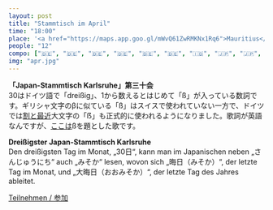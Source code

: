 ```yaml
---
layout: post
title: "Stammtisch im April"
time: "18:00"
place: '<a href="https://maps.app.goo.gl/mWvQ61ZwRMKNx1Rq6">Mauritius</a>'
people: "12"
compo: ["🇩🇪", "🇩🇪", "🇩🇪", "🇩🇪", "🇩🇪", "🇩🇪", "🇮🇩", "🇯🇵", "🇯🇵", "🇯🇵", "🇯🇵", "🏳️‍🌈"]
img: "apr.jpg"
---
```



**「Japan-Stammtisch Karlsruhe」第三十会**  
30はドイツ語で「dreißig」、1から数えるとはじめて「ß」が入っている数詞です。ギリシャ文字のβに似ている「ß」はスイスで使われていない一方で、ドイツでは[割と最近](https://ja.wikipedia.org/wiki/ß#大文字)大文字の「ẞ」も正式的に使われるようになりました。歌詞が英語なんですが、[ここは](https://www.youtube.com/watch?v=zMnQN2oRF1g)ßを題とした歌です。

**Dreißigster Japan-Stammtisch Karlsruhe**  
Den dreißigsten Tag im Monat, „30日“, kann man im Japanischen neben „さんじゅうにち“ auch „みそか“ lesen, wovon sich „晦日（みそか）“, der letzte Tag im Monat, und „大晦日（おおみそか）“, der letzte Tag des Jahres ableitet.

[Teilnehmen / 参加](https://nuudel.digitalcourage.de/8pHSBXzasr9MJPdt)
